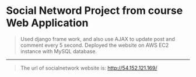 Social Netword Project from course Web Application
===

>Used django frame work, and also use AJAX to update post and comment every 5 second.
>Deployed the website on AWS EC2 instance with MySQL database.
---
>The url of socialnetwork website is: http://54.152.121.169/


